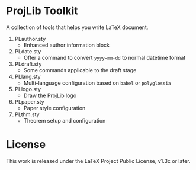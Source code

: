 <!-- Copyright (C) 2021 by Jinwen XU -->

# ProjLib Toolkit

A collection of tools that helps you write LaTeX document.

1. PLauthor.sty
    - Enhanced author information block
1. PLdate.sty
    - Offer a command to convert `yyyy-mm-dd` to normal datetime format
1. PLdraft.sty
    - Some commands applicable to the draft stage
1. PLlang.sty
    - Multi-language configuration based on `babel` or `polyglossia`
1. PLlogo.sty
    - Draw the ProjLib logo
1. PLpaper.sty
    - Paper style configuration
1. PLthm.sty
    - Theorem setup and configuration

# License

This work is released under the LaTeX Project Public License, v1.3c or later.
